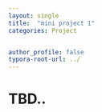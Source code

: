```yaml
---
layout: single
title:  "mini project 1"
categories: Project


author_profile: false
typora-root-url: ../
---
```


# TBD..
